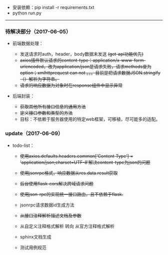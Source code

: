 - 安装依赖：pip install -r requirements.txt
- python run.py

- - -
### 待解决部分（2017-06-05）

- 前端数据处理：

  - 发送请求时auth，header，body数据未发送 ~~(get-api功能优先)~~
  - ~~axios插件默认请求的content-type：application/x-www-form-urlencoded，改为application/json是请求失败，请求methods变为option；xmlhttprequest can not 。。。目前是把请求数据JSON.stringify（）解析为字符串。~~
  - ~~请求的响应数据为对象时在response组件中显示异常~~

- 后端封装：
  - ~~获取其他所有接口信息的通用方法~~
  - ~~定义接口参数和类型的方法~~
  - 目标：不依赖于服务器使用的特定web框架，可移植，尽可能多的适配。


### update（2017-06-09）

- todo-list：

  - ~~使用axios.defaults.headers.common['Content-Type'] = 'application/json;charset=UTF-8'解决content-type为json的问题~~

  - ~~使用jsonrpc格式，响应数据从res.data.result获取~~

  - ~~后台使用flask-cors解决跨域请求问题~~

  - ~~使用json-rpc的实现统一接口路由，且不依赖于flask.~~

  - jsonrpc请求数据id生成方法

  - ~~从接口注释解析描述文档及参数~~

  - 从自定义注释格式解析 转向  从官方注释格式解析

  - sphinx文档生成

  - 测试用例规范
